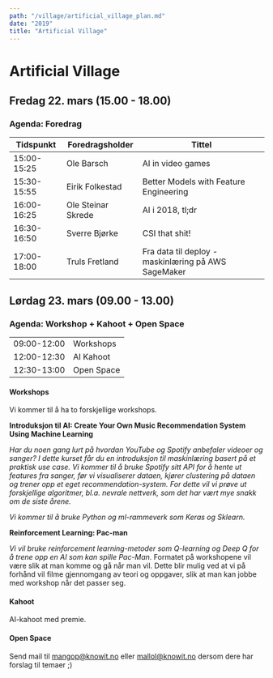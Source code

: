 ```yaml
---
path: "/village/artificial_village_plan.md"
date: "2019"
title: "Artificial Village"
---
```

# Artificial Village

## Fredag 22. mars (15.00 - 18.00)
### Agenda: Foredrag

|  	Tidspunkt	 |	Foredragsholder	  | Tittel  |
| ----------- | ----------- 		  | -----------|
| 15:00-15:25 | Ole Barsch         |	 	AI in video games      |
| 15:30-15:55 | Eirik Folkestad    | 	Better Models with Feature Engineering     |
| 16:00-16:25 | Ole Steinar Skrede | 	AI i 2018, tl;dr      |
| 16:30-16:50 | Sverre Bjørke 	  |		CSI that shit!      |
| 17:00-18:00 | Truls Fretland     |		Fra data til deploy - maskinlæring på AWS SageMaker      |
 



## Lørdag 23. mars (09.00 - 13.00)
### Agenda: Workshop + Kahoot + Open Space
|  			    |		 | 
| ----------- | ----------- 		 | 
| 09:00-12:00 | Workshops        |
| 12:00-12:30 | AI Kahoot        |	 
| 12:30-13:00 | Open Space | 



#### Workshops
Vi kommer til å ha to forskjellige workshops.

**Introduksjon til AI: Create Your Own Music Recommendation System Using Machine Learning**

*Har du noen gang lurt på hvordan YouTube og Spotify anbefaler videoer og sanger? I dette kurset får du en introduksjon til maskinlæring basert på et praktisk use case. Vi kommer til å bruke Spotify sitt API for å hente ut features fra sanger, før vi visualiserer dataen, kjører clustering på dataen og trener opp et eget recommendation-system. For dette vil vi prøve ut forskjellige algoritmer, bl.a. nevrale nettverk, som det har vært mye snakk om de siste årene.*

*Vi kommer til å bruke Python og ml-rammeverk som Keras og Sklearn.*

**Reinforcement Learning: Pac-man**

*Vi vil bruke reinforcement learning-metoder som Q-learning og Deep Q for å trene opp en AI som kan spille Pac-Man.*
Formatet på workshopene vil være slik at man komme og gå når man vil. Dette blir mulig ved at vi på forhånd vil filme gjennomgang av teori og oppgaver, slik at man kan jobbe med workshop når det passer seg.

#### Kahoot
AI-kahoot med premie.

#### Open Space

Send mail til mangop@knowit.no eller mallol@knowit.no dersom dere har forslag til temaer ;)
